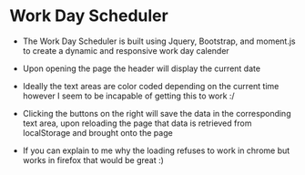 # Work Day Scheduler 

- The Work Day Scheduler is built using Jquery, Bootstrap, and moment.js to create a dynamic and responsive work day calender

- Upon opening the page the header will display the current date

- Ideally the text areas are color coded depending on the current time however I seem to be incapable of getting this to work :/

- Clicking the buttons on the right will save the data in the corresponding text area, upon reloading the page that data is retrieved from localStorage and brought onto the page

- If you can explain to me why the loading refuses to work in chrome but works in firefox that would be great :)

